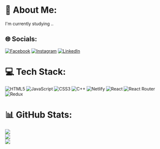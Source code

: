 # 💫 About Me:
I'm currently studying ..


## 🌐 Socials:
[![Facebook](https://img.shields.io/badge/Facebook-%231877F2.svg?logo=Facebook&logoColor=white)](https://www.facebook.com/indra.limbu.90834/) [![Instagram](https://img.shields.io/badge/Instagram-%23E4405F.svg?logo=Instagram&logoColor=white)](https://instagram.com/indra_labung) [![LinkedIn](https://img.shields.io/badge/LinkedIn-%230077B5.svg?logo=linkedin&logoColor=white)](https://www.linkedin.com/in/endra-limbu-481994227/) 

# 💻 Tech Stack:
![HTML5](https://img.shields.io/badge/html5-%23E34F26.svg?style=for-the-badge&logo=html5&logoColor=white) ![JavaScript](https://img.shields.io/badge/javascript-%23323330.svg?style=for-the-badge&logo=javascript&logoColor=%23F7DF1E) ![CSS3](https://img.shields.io/badge/css3-%231572B6.svg?style=for-the-badge&logo=css3&logoColor=white) ![C++](https://img.shields.io/badge/c++-%2300599C.svg?style=for-the-badge&logo=c%2B%2B&logoColor=white) ![Netlify](https://img.shields.io/badge/netlify-%23000000.svg?style=for-the-badge&logo=netlify&logoColor=#00C7B7) ![React](https://img.shields.io/badge/react-%2320232a.svg?style=for-the-badge&logo=react&logoColor=%2361DAFB) ![React Router](https://img.shields.io/badge/React_Router-CA4245?style=for-the-badge&logo=react-router&logoColor=white) ![Redux](https://img.shields.io/badge/redux-%23593d88.svg?style=for-the-badge&logo=redux&logoColor=white) 
# 📊 GitHub Stats:
![](https://github-readme-stats.vercel.app/api?username=limbuindra&theme=blueberry&hide_border=false&include_all_commits=false&count_private=false)<br/>
![](https://github-readme-streak-stats.herokuapp.com/?user=limbuindra&theme=dark&hide_border=false)<br/>
![](https://github-readme-stats.vercel.app/api/top-langs/?username=limbuindra&theme=dark&hide_border=false&include_all_commits=false&count_private=false&layout=compact)

<!-- ---
[![](https://visitcount.itsvg.in/api?id=limbuindra&icon=0&color=0)](https://visitcount.itsvg.in) -->

<!-- Proudly created with GPRM ( https://gprm.itsvg.in ) -->
